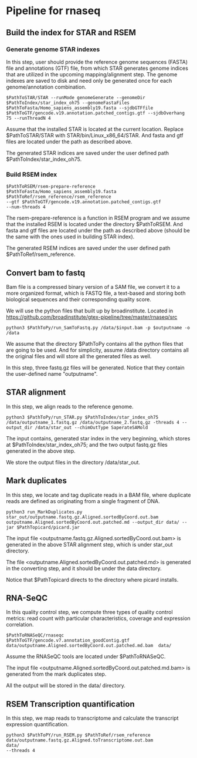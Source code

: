 # Pipeline for rnaseq
## Build the index for STAR and RSEM
 
### Generate genome STAR indexes

In this step, user should provide the reference genome sequences (FASTA) file and annotations (GTF) file, from which STAR generates genome indices that are utilized in the upcoming mapping/alignment step. The genome indexes are saved to disk and need only be generated once for each genome/annotation combination. 


```{r,eval=FALSE}
$PathToSTAR/STAR --runMode genomeGenerate --genomeDir $PathToIndex/star_index_oh75 --genomeFastaFiles $PathToFasta/Homo_sapiens_assembly19.fasta --sjdbGTFfile $PathToGTF/gencode.v19.annotation.patched_contigs.gtf --sjdbOverhang 75 --runThreadN 4
```

Assume that the installed STAR is located at the current location. Replace $PathToSTAR/STAR with STAR/bin/Linux_x86_64/STAR. And fasta and gtf files are located under the path as described above.

The generated STAR indices are saved under the user defined path $PathToIndex/star_index_oh75.


### Build RSEM index

```{r, eval=FALSE}
$PathToRSEM/rsem-prepare-reference $PathToFasta/Homo_sapiens_assembly19.fasta
$PathToRef/rsem_reference/rsem_reference 
--gtf $PathToGTF/gencode.v19.annotation.patched_contigs.gtf 
--num-threads 4
```

The rsem-prepare-reference is a function in RSEM program and we assume that the installed RSEM is located under the directory $PathToRSEM. And fasta and gtf files are located under the path as described above (should be the same with the ones used in building STAR index).

The generated RSEM indices are saved under the user defined path $PathToRef/rsem_reference.

## Convert bam to fastq
Bam file is a compressed binary version of a SAM file, we convert it to a more organized format, which is FASTQ file, a text-based and storing both biological sequences and their corresponding quality score.

We will use the python files that built up by broadinstitute. Located in https://github.com/broadinstitute/gtex-pipeline/tree/master/rnaseq/src

```{r,eval=FALSE}
python3 $PathToPy/run_SamToFastq.py /data/$input.bam -p $outputname -o /data
```

We assume that the directory $PathToPy contains all the python files that are going to be used. And for simplicity, assume /data directory contains all the original files and will store all the generated files as well.

In this step, three fastq.gz files will be generated. Notice that they contain the user-defined name "outputname".

## STAR alignment
In this step, we align reads to the reference genome. 

```{r,eval=FALSE}
python3 $PathToPy/run_STAR.py $PathToIndex/star_index_oh75 /data/outputname_1.fastq.gz /data/outputname_2.fastq.gz -threads 4 --output_dir /data/star_out --chimOutType SaperateSAMold
```

The input contains, generated star index in the very beginning, which stores at $PathToIndex/star_index_oh75; and the two output fastq.gz files generated in the above step. 

We store the output files in the directory /data/star_out. 

## Mark duplicates
In this step, we locate and tag duplicate reads in a BAM file, where duplicate reads are defined as originating from a single fragment of DNA.

```{r,eval=FALSE}
python3 run_MarkDuplicates.py star_out/outputname.fastq.gz.Aligned.sortedByCoord.out.bam outputname.Aligned.sortedByCoord.out.patched.md --output_dir data/ --jar $PathTopicard/picard.jar
```

The input file <outputname.fastq.gz.Aligned.sortedByCoord.out.bam> is generated in the above STAR alignment step, which is under star_out directory.

The file <outputname.Aligned.sortedByCoord.out.patched.md> is generated in the converting step, and it should be under the data directory.

Notice that $PathTopicard directs to the directory where picard installs.

## RNA-SeQC
In this quality control step, we compute three types of quality control metrics: read count with particular characteristics, coverage and expression correlation.

```{r,eval=FALSE}
$PathToRNASeQC/rnaseqc  $PathToGTF/gencode.v7.annotation_goodContig.gtf  data/outputname.Aligned.sortedByCoord.out.patched.md.bam  data/ 
```

Assume the RNASeQC tools are located under $PathToRNASeQC.

The input file <outputname.Aligned.sortedByCoord.out.patched.md.bam> is generated from the mark duplicates step. 

All the output will be stored in the data/ directory.

## RSEM Transcription quantification
In this step, we map reads to transcriptome and calculate the transcript expression quantification.

```{r,eval=FALSE}
python3 $PathToPY/run_RSEM.py $PathToRef/rsem_reference data/outputname.fastq.gz.Aligned.toTranscriptome.out.bam 
data/ 
--threads 4
```





